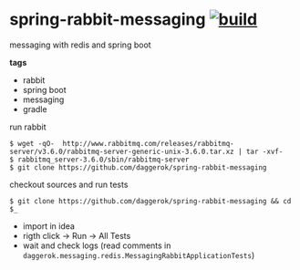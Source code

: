 spring-rabbit-messaging [![build](https://travis-ci.org/daggerok/spring-rabbit-messaging.svg?branch=master)](https://travis-ci.org/daggerok/spring-rabbit-messaging)
=======================

messaging with redis and spring boot

**tags**

- rabbit
- spring boot
- messaging
- gradle

run rabbit

```shell
$ wget -qO-  http://www.rabbitmq.com/releases/rabbitmq-server/v3.6.0/rabbitmq-server-generic-unix-3.6.0.tar.xz | tar -xvf-
$ rabbitmq_server-3.6.0/sbin/rabbitmq-server
$ git clone https://github.com/daggerok/spring-rabbit-messaging
```

checkout sources and run tests

```shell
$ git clone https://github.com/daggerok/spring-rabbit-messaging && cd $_
```

- import in idea
- rigth click -> Run -> All Tests
- wait and check logs (read comments in ```daggerok.messaging.redis.MessagingRabbitApplicationTests```)
